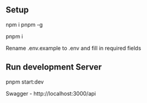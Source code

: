 ## Setup

npm i pnpm -g 

pnpm i 

Rename .env.example to .env and fill in required fields

## Run development Server

pnpm start:dev

Swagger - http://localhost:3000/api

